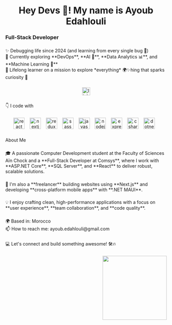 <h1 align="center">Hey Devs 👋! My name is Ayoub Edahlouli</h1>

###

<h3 align="left">Full-Stack Developer</h3>

###

<p align="left">✨ Debugging life since 2024 (and learning from every single bug 🐞)  <br>🚀 Currently exploring **DevOps**, **AI 🤖**, **Data Analytics 📊**, and **Machine Learning 🧠**  <br>🎯 Lifelong learner on a mission to explore *everything* 🌍✨hing that sparks curiosity 🌱</p>

###

<div align="center">
  <a href="https://www.linkedin.com/in/ayoub-edahlouli/" target="_blank">
    <img src="https://img.shields.io/static/v1?message=LinkedIn&logo=linkedin&label=&color=0077B5&logoColor=white&labelColor=&style=for-the-badge" height="25" alt="linkedin logo"  />
  </a>
</div>

###

<p align="left">👇 I code with</p>

###

<div align="center">
  <img src="https://cdn.jsdelivr.net/gh/devicons/devicon/icons/react/react-original.svg" height="35" alt="react logo" />
  <img width="8" />
  <img src="https://cdn.jsdelivr.net/gh/devicons/devicon/icons/nextjs/nextjs-original.svg" height="35" alt="nextjs logo" />
  <img width="8" />
  <img src="https://cdn.jsdelivr.net/gh/devicons/devicon/icons/redux/redux-original.svg" height="35" alt="redux logo" />
  <img width="8" />
  <img src="https://cdn.jsdelivr.net/gh/devicons/devicon/icons/sass/sass-original.svg" height="35" alt="sass logo" />
  <img width="8" />
  <img src="https://cdn.jsdelivr.net/gh/devicons/devicon/icons/javascript/javascript-original.svg" height="35" alt="javascript logo" />
  <img width="8" />
  <img src="https://cdn.jsdelivr.net/gh/devicons/devicon/icons/nodejs/nodejs-original.svg" height="35" alt="nodejs logo" />
  <img width="8" />
  <img src="https://cdn.jsdelivr.net/gh/devicons/devicon/icons/express/express-original.svg" height="35" alt="express logo" />
  <img width="8" />
  <img src="https://cdn.jsdelivr.net/gh/devicons/devicon/icons/csharp/csharp-original.svg" height="35" alt="csharp logo" />
  <img width="8" />
  <img src="https://cdn.jsdelivr.net/gh/devicons/devicon/icons/dotnetcore/dotnetcore-original.svg" height="35" alt="dotnet logo" />
  <img width="8" />
</div>

###

<p align="left">About Me</p>

###

<p align="left">🎓 A passionate Computer Development student at the Faculty of Sciences Aïn Chock and a **Full-Stack Developer at Comsys**, where I work with **ASP.NET Core**, **SQL Server**, and **React** to deliver robust, scalable solutions.</p>

###

<p align="left">💼 I'm also a **freelancer** building websites using **Next.js** and developing **cross-platform mobile apps** with **.NET MAUI**.</p>

###

<p align="left">💡 I enjoy crafting clean, high-performance applications with a focus on **user experience**, **team collaboration**, and **code quality**.</p>

###

<p align="left">🌍 Based in: Morocco<br>📫 How to reach me: ayoub.edahlouli@gmail.com</p>

###

<p align="left">💻 Let's connect and build something awesome! 🛠️🔥</p>

###

<img align="right" height="200" src="https://i.pinimg.com/originals/0e/48/78/0e4878a687961f57445d9888a9dea16a.gif"  />

###
